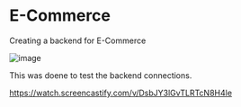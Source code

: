 # E-Commerce
Creating a backend for E-Commerce

![image](https://user-images.githubusercontent.com/89590731/194637447-4138e31f-7bcd-43c3-96f1-f844a37b809f.png)

This was doene to test the backend connections.

https://watch.screencastify.com/v/DsbJY3lGvTLRTcN8H4le
